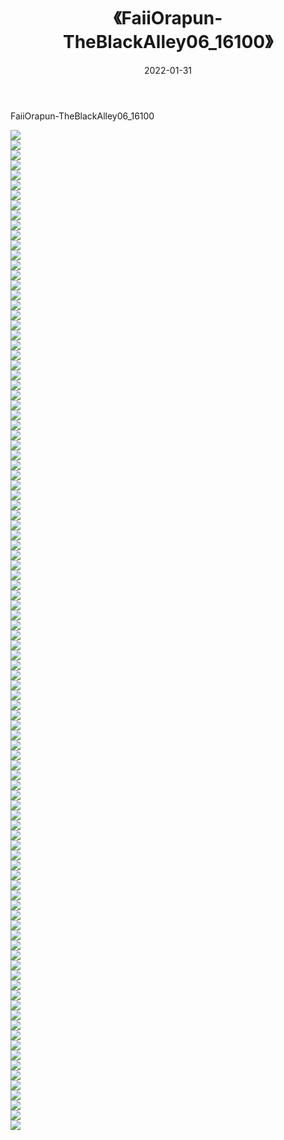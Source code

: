 ﻿---
layout: post
title:  《FaiiOrapun-TheBlackAlley06_16100》
date:   2022-01-31
img: http://imgx.orgx.ga/漏D/巨乳/2022/FaiiOrapun-TheBlackAlley06_16100/000.jpg
categories: [美女, 清纯, 唯美]
---

FaiiOrapun-TheBlackAlley06_16100

  ![](http://imgx.orgx.ga/漏D/巨乳/2022/FaiiOrapun-TheBlackAlley06_16100/001.jpg) <br> ![](http://imgx.orgx.ga/漏D/巨乳/2022/FaiiOrapun-TheBlackAlley06_16100/002.jpg) <br> ![](http://imgx.orgx.ga/漏D/巨乳/2022/FaiiOrapun-TheBlackAlley06_16100/003.jpg) <br> ![](http://imgx.orgx.ga/漏D/巨乳/2022/FaiiOrapun-TheBlackAlley06_16100/004.jpg) <br> ![](http://imgx.orgx.ga/漏D/巨乳/2022/FaiiOrapun-TheBlackAlley06_16100/005.jpg) <br> ![](http://imgx.orgx.ga/漏D/巨乳/2022/FaiiOrapun-TheBlackAlley06_16100/006.jpg) <br> ![](http://imgx.orgx.ga/漏D/巨乳/2022/FaiiOrapun-TheBlackAlley06_16100/007.jpg) <br> ![](http://imgx.orgx.ga/漏D/巨乳/2022/FaiiOrapun-TheBlackAlley06_16100/008.jpg) <br> ![](http://imgx.orgx.ga/漏D/巨乳/2022/FaiiOrapun-TheBlackAlley06_16100/009.jpg) <br> ![](http://imgx.orgx.ga/漏D/巨乳/2022/FaiiOrapun-TheBlackAlley06_16100/010.jpg) <br> ![](http://imgx.orgx.ga/漏D/巨乳/2022/FaiiOrapun-TheBlackAlley06_16100/011.jpg) <br> ![](http://imgx.orgx.ga/漏D/巨乳/2022/FaiiOrapun-TheBlackAlley06_16100/012.jpg) <br> ![](http://imgx.orgx.ga/漏D/巨乳/2022/FaiiOrapun-TheBlackAlley06_16100/013.jpg) <br> ![](http://imgx.orgx.ga/漏D/巨乳/2022/FaiiOrapun-TheBlackAlley06_16100/014.jpg) <br> ![](http://imgx.orgx.ga/漏D/巨乳/2022/FaiiOrapun-TheBlackAlley06_16100/015.jpg) <br> ![](http://imgx.orgx.ga/漏D/巨乳/2022/FaiiOrapun-TheBlackAlley06_16100/016.jpg) <br> ![](http://imgx.orgx.ga/漏D/巨乳/2022/FaiiOrapun-TheBlackAlley06_16100/017.jpg) <br> ![](http://imgx.orgx.ga/漏D/巨乳/2022/FaiiOrapun-TheBlackAlley06_16100/018.jpg) <br> ![](http://imgx.orgx.ga/漏D/巨乳/2022/FaiiOrapun-TheBlackAlley06_16100/019.jpg) <br> ![](http://imgx.orgx.ga/漏D/巨乳/2022/FaiiOrapun-TheBlackAlley06_16100/020.jpg) <br> ![](http://imgx.orgx.ga/漏D/巨乳/2022/FaiiOrapun-TheBlackAlley06_16100/021.jpg) <br> ![](http://imgx.orgx.ga/漏D/巨乳/2022/FaiiOrapun-TheBlackAlley06_16100/022.jpg) <br> ![](http://imgx.orgx.ga/漏D/巨乳/2022/FaiiOrapun-TheBlackAlley06_16100/023.jpg) <br> ![](http://imgx.orgx.ga/漏D/巨乳/2022/FaiiOrapun-TheBlackAlley06_16100/024.jpg) <br> ![](http://imgx.orgx.ga/漏D/巨乳/2022/FaiiOrapun-TheBlackAlley06_16100/025.jpg) <br> ![](http://imgx.orgx.ga/漏D/巨乳/2022/FaiiOrapun-TheBlackAlley06_16100/026.jpg) <br> ![](http://imgx.orgx.ga/漏D/巨乳/2022/FaiiOrapun-TheBlackAlley06_16100/027.jpg) <br> ![](http://imgx.orgx.ga/漏D/巨乳/2022/FaiiOrapun-TheBlackAlley06_16100/028.jpg) <br> ![](http://imgx.orgx.ga/漏D/巨乳/2022/FaiiOrapun-TheBlackAlley06_16100/029.jpg) <br> ![](http://imgx.orgx.ga/漏D/巨乳/2022/FaiiOrapun-TheBlackAlley06_16100/030.jpg) <br> ![](http://imgx.orgx.ga/漏D/巨乳/2022/FaiiOrapun-TheBlackAlley06_16100/031.jpg) <br> ![](http://imgx.orgx.ga/漏D/巨乳/2022/FaiiOrapun-TheBlackAlley06_16100/032.jpg) <br> ![](http://imgx.orgx.ga/漏D/巨乳/2022/FaiiOrapun-TheBlackAlley06_16100/033.jpg) <br> ![](http://imgx.orgx.ga/漏D/巨乳/2022/FaiiOrapun-TheBlackAlley06_16100/034.jpg) <br> ![](http://imgx.orgx.ga/漏D/巨乳/2022/FaiiOrapun-TheBlackAlley06_16100/035.jpg) <br> ![](http://imgx.orgx.ga/漏D/巨乳/2022/FaiiOrapun-TheBlackAlley06_16100/036.jpg) <br> ![](http://imgx.orgx.ga/漏D/巨乳/2022/FaiiOrapun-TheBlackAlley06_16100/037.jpg) <br> ![](http://imgx.orgx.ga/漏D/巨乳/2022/FaiiOrapun-TheBlackAlley06_16100/038.jpg) <br> ![](http://imgx.orgx.ga/漏D/巨乳/2022/FaiiOrapun-TheBlackAlley06_16100/039.jpg) <br> ![](http://imgx.orgx.ga/漏D/巨乳/2022/FaiiOrapun-TheBlackAlley06_16100/040.jpg) <br> ![](http://imgx.orgx.ga/漏D/巨乳/2022/FaiiOrapun-TheBlackAlley06_16100/041.jpg) <br> ![](http://imgx.orgx.ga/漏D/巨乳/2022/FaiiOrapun-TheBlackAlley06_16100/042.jpg) <br> ![](http://imgx.orgx.ga/漏D/巨乳/2022/FaiiOrapun-TheBlackAlley06_16100/043.jpg) <br> ![](http://imgx.orgx.ga/漏D/巨乳/2022/FaiiOrapun-TheBlackAlley06_16100/044.jpg) <br> ![](http://imgx.orgx.ga/漏D/巨乳/2022/FaiiOrapun-TheBlackAlley06_16100/045.jpg) <br> ![](http://imgx.orgx.ga/漏D/巨乳/2022/FaiiOrapun-TheBlackAlley06_16100/046.jpg) <br> ![](http://imgx.orgx.ga/漏D/巨乳/2022/FaiiOrapun-TheBlackAlley06_16100/047.jpg) <br> ![](http://imgx.orgx.ga/漏D/巨乳/2022/FaiiOrapun-TheBlackAlley06_16100/048.jpg) <br> ![](http://imgx.orgx.ga/漏D/巨乳/2022/FaiiOrapun-TheBlackAlley06_16100/049.jpg) <br> ![](http://imgx.orgx.ga/漏D/巨乳/2022/FaiiOrapun-TheBlackAlley06_16100/050.jpg) <br> ![](http://imgx.orgx.ga/漏D/巨乳/2022/FaiiOrapun-TheBlackAlley06_16100/051.jpg) <br> ![](http://imgx.orgx.ga/漏D/巨乳/2022/FaiiOrapun-TheBlackAlley06_16100/052.jpg) <br> ![](http://imgx.orgx.ga/漏D/巨乳/2022/FaiiOrapun-TheBlackAlley06_16100/053.jpg) <br> ![](http://imgx.orgx.ga/漏D/巨乳/2022/FaiiOrapun-TheBlackAlley06_16100/054.jpg) <br> ![](http://imgx.orgx.ga/漏D/巨乳/2022/FaiiOrapun-TheBlackAlley06_16100/055.jpg) <br> ![](http://imgx.orgx.ga/漏D/巨乳/2022/FaiiOrapun-TheBlackAlley06_16100/056.jpg) <br> ![](http://imgx.orgx.ga/漏D/巨乳/2022/FaiiOrapun-TheBlackAlley06_16100/057.jpg) <br> ![](http://imgx.orgx.ga/漏D/巨乳/2022/FaiiOrapun-TheBlackAlley06_16100/058.jpg) <br> ![](http://imgx.orgx.ga/漏D/巨乳/2022/FaiiOrapun-TheBlackAlley06_16100/059.jpg) <br> ![](http://imgx.orgx.ga/漏D/巨乳/2022/FaiiOrapun-TheBlackAlley06_16100/060.jpg) <br> ![](http://imgx.orgx.ga/漏D/巨乳/2022/FaiiOrapun-TheBlackAlley06_16100/061.jpg) <br> ![](http://imgx.orgx.ga/漏D/巨乳/2022/FaiiOrapun-TheBlackAlley06_16100/062.jpg) <br> ![](http://imgx.orgx.ga/漏D/巨乳/2022/FaiiOrapun-TheBlackAlley06_16100/063.jpg) <br> ![](http://imgx.orgx.ga/漏D/巨乳/2022/FaiiOrapun-TheBlackAlley06_16100/064.jpg) <br> ![](http://imgx.orgx.ga/漏D/巨乳/2022/FaiiOrapun-TheBlackAlley06_16100/065.jpg) <br> ![](http://imgx.orgx.ga/漏D/巨乳/2022/FaiiOrapun-TheBlackAlley06_16100/066.jpg) <br> ![](http://imgx.orgx.ga/漏D/巨乳/2022/FaiiOrapun-TheBlackAlley06_16100/067.jpg) <br> ![](http://imgx.orgx.ga/漏D/巨乳/2022/FaiiOrapun-TheBlackAlley06_16100/068.jpg) <br> ![](http://imgx.orgx.ga/漏D/巨乳/2022/FaiiOrapun-TheBlackAlley06_16100/069.jpg) <br> ![](http://imgx.orgx.ga/漏D/巨乳/2022/FaiiOrapun-TheBlackAlley06_16100/070.jpg) <br> ![](http://imgx.orgx.ga/漏D/巨乳/2022/FaiiOrapun-TheBlackAlley06_16100/071.jpg) <br> ![](http://imgx.orgx.ga/漏D/巨乳/2022/FaiiOrapun-TheBlackAlley06_16100/072.jpg) <br> ![](http://imgx.orgx.ga/漏D/巨乳/2022/FaiiOrapun-TheBlackAlley06_16100/073.jpg) <br> ![](http://imgx.orgx.ga/漏D/巨乳/2022/FaiiOrapun-TheBlackAlley06_16100/074.jpg) <br> ![](http://imgx.orgx.ga/漏D/巨乳/2022/FaiiOrapun-TheBlackAlley06_16100/075.jpg) <br> ![](http://imgx.orgx.ga/漏D/巨乳/2022/FaiiOrapun-TheBlackAlley06_16100/076.jpg) <br> ![](http://imgx.orgx.ga/漏D/巨乳/2022/FaiiOrapun-TheBlackAlley06_16100/077.jpg) <br> ![](http://imgx.orgx.ga/漏D/巨乳/2022/FaiiOrapun-TheBlackAlley06_16100/078.jpg) <br> ![](http://imgx.orgx.ga/漏D/巨乳/2022/FaiiOrapun-TheBlackAlley06_16100/079.jpg) <br> ![](http://imgx.orgx.ga/漏D/巨乳/2022/FaiiOrapun-TheBlackAlley06_16100/080.jpg) <br> ![](http://imgx.orgx.ga/漏D/巨乳/2022/FaiiOrapun-TheBlackAlley06_16100/081.jpg) <br> ![](http://imgx.orgx.ga/漏D/巨乳/2022/FaiiOrapun-TheBlackAlley06_16100/082.jpg) <br> ![](http://imgx.orgx.ga/漏D/巨乳/2022/FaiiOrapun-TheBlackAlley06_16100/083.jpg) <br> ![](http://imgx.orgx.ga/漏D/巨乳/2022/FaiiOrapun-TheBlackAlley06_16100/084.jpg) <br> ![](http://imgx.orgx.ga/漏D/巨乳/2022/FaiiOrapun-TheBlackAlley06_16100/085.jpg) <br> ![](http://imgx.orgx.ga/漏D/巨乳/2022/FaiiOrapun-TheBlackAlley06_16100/086.jpg) <br> ![](http://imgx.orgx.ga/漏D/巨乳/2022/FaiiOrapun-TheBlackAlley06_16100/087.jpg) <br> ![](http://imgx.orgx.ga/漏D/巨乳/2022/FaiiOrapun-TheBlackAlley06_16100/088.jpg) <br> ![](http://imgx.orgx.ga/漏D/巨乳/2022/FaiiOrapun-TheBlackAlley06_16100/089.jpg) <br> ![](http://imgx.orgx.ga/漏D/巨乳/2022/FaiiOrapun-TheBlackAlley06_16100/090.jpg) <br> ![](http://imgx.orgx.ga/漏D/巨乳/2022/FaiiOrapun-TheBlackAlley06_16100/091.jpg) <br> ![](http://imgx.orgx.ga/漏D/巨乳/2022/FaiiOrapun-TheBlackAlley06_16100/092.jpg) <br> ![](http://imgx.orgx.ga/漏D/巨乳/2022/FaiiOrapun-TheBlackAlley06_16100/093.jpg) <br> ![](http://imgx.orgx.ga/漏D/巨乳/2022/FaiiOrapun-TheBlackAlley06_16100/094.jpg) <br> ![](http://imgx.orgx.ga/漏D/巨乳/2022/FaiiOrapun-TheBlackAlley06_16100/095.jpg) <br> ![](http://imgx.orgx.ga/漏D/巨乳/2022/FaiiOrapun-TheBlackAlley06_16100/096.jpg) <br> ![](http://imgx.orgx.ga/漏D/巨乳/2022/FaiiOrapun-TheBlackAlley06_16100/097.jpg) <br> ![](http://imgx.orgx.ga/漏D/巨乳/2022/FaiiOrapun-TheBlackAlley06_16100/098.jpg) <br> ![](http://imgx.orgx.ga/漏D/巨乳/2022/FaiiOrapun-TheBlackAlley06_16100/099.jpg) <br> ![](http://imgx.orgx.ga/漏D/巨乳/2022/FaiiOrapun-TheBlackAlley06_16100/100.jpg) <br>